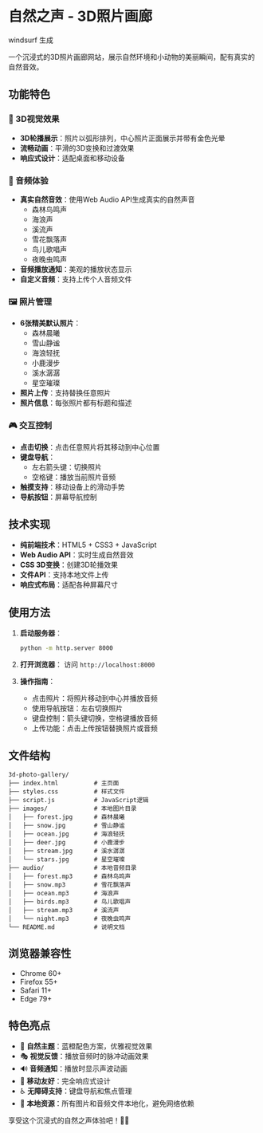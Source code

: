 # 自然之声 - 3D照片画廊
windsurf 生成

一个沉浸式的3D照片画廊网站，展示自然环境和小动物的美丽瞬间，配有真实的自然音效。

## 功能特色

### 🎨 3D视觉效果
- **3D轮播展示**：照片以弧形排列，中心照片正面展示并带有金色光晕
- **流畅动画**：平滑的3D变换和过渡效果
- **响应式设计**：适配桌面和移动设备

### 🎵 音频体验
- **真实自然音效**：使用Web Audio API生成真实的自然声音
  - 森林鸟鸣声
  - 海浪声
  - 溪流声
  - 雪花飘落声
  - 鸟儿歌唱声
  - 夜晚虫鸣声
- **音频播放通知**：美观的播放状态显示
- **自定义音频**：支持上传个人音频文件

### 🖼️ 照片管理
- **6张精美默认照片**：
  - 森林晨曦
  - 雪山静谧
  - 海浪轻抚
  - 小鹿漫步
  - 溪水潺潺
  - 星空璀璨
- **照片上传**：支持替换任意照片
- **照片信息**：每张照片都有标题和描述

### 🎮 交互控制
- **点击切换**：点击任意照片将其移动到中心位置
- **键盘导航**：
  - 左右箭头键：切换照片
  - 空格键：播放当前照片音频
- **触摸支持**：移动设备上的滑动手势
- **导航按钮**：屏幕导航控制

## 技术实现

- **纯前端技术**：HTML5 + CSS3 + JavaScript
- **Web Audio API**：实时生成自然音效
- **CSS 3D变换**：创建3D轮播效果
- **文件API**：支持本地文件上传
- **响应式布局**：适配各种屏幕尺寸

## 使用方法

1. **启动服务器**：
   ```bash
   python -m http.server 8000
   ```

2. **打开浏览器**：
   访问 `http://localhost:8000`

3. **操作指南**：
   - 点击照片：将照片移动到中心并播放音频
   - 使用导航按钮：左右切换照片
   - 键盘控制：箭头键切换，空格键播放音频
   - 上传功能：点击上传按钮替换照片或音频

## 文件结构

```
3d-photo-gallery/
├── index.html          # 主页面
├── styles.css          # 样式文件
├── script.js           # JavaScript逻辑
├── images/             # 本地图片目录
│   ├── forest.jpg      # 森林晨曦
│   ├── snow.jpg        # 雪山静谧
│   ├── ocean.jpg       # 海浪轻抚
│   ├── deer.jpg        # 小鹿漫步
│   ├── stream.jpg      # 溪水潺潺
│   └── stars.jpg       # 星空璀璨
├── audio/              # 本地音频目录
│   ├── forest.mp3      # 森林鸟鸣声
│   ├── snow.mp3        # 雪花飘落声
│   ├── ocean.mp3       # 海浪声
│   ├── birds.mp3       # 鸟儿歌唱声
│   ├── stream.mp3      # 溪流声
│   └── night.mp3       # 夜晚虫鸣声
└── README.md           # 说明文档
```

## 浏览器兼容性

- Chrome 60+
- Firefox 55+
- Safari 11+
- Edge 79+

## 特色亮点

- 🌿 **自然主题**：蓝橙配色方案，优雅视觉效果
- 🎭 **视觉反馈**：播放音频时的脉冲动画效果
- 🔊 **音频通知**：播放时显示声波动画
- 📱 **移动友好**：完全响应式设计
- ♿ **无障碍支持**：键盘导航和焦点管理
- 💾 **本地资源**：所有图片和音频文件本地化，避免网络依赖

享受这个沉浸式的自然之声体验吧！🌲🎵
